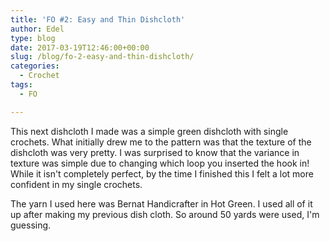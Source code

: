 ```yaml
---
title: 'FO #2: Easy and Thin Dishcloth'
author: Edel
type: blog
date: 2017-03-19T12:46:00+00:00
slug: /blog/fo-2-easy-and-thin-dishcloth/
categories:
  - Crochet
tags:
  - FO

---
```

This next dishcloth I made was a simple green dishcloth with single crochets. What initially drew me to the pattern was that the texture of the dishcloth was very pretty. I was surprised to know that the variance in texture was simple due to changing which loop you inserted the hook in! While it isn't completely perfect, by the time I finished this I felt a lot more confident in my single crochets.

The yarn I used here was Bernat Handicrafter in Hot Green. I used all of it up after making my previous dish cloth. So around 50 yards were used, I'm guessing.

[<img src="https://i0.wp.com/edelgrace.me/blog/wp-content/uploads/2017/03/wp-image-833356179jpg.jpg?resize=663%2C373" alt="" class="wp-image-332 alignnone size-full"  data-recalc-dims="1" />][1]

 [1]: https://i0.wp.com/edelgrace.me/blog/wp-content/uploads/2017/03/wp-image-833356179jpg.jpg